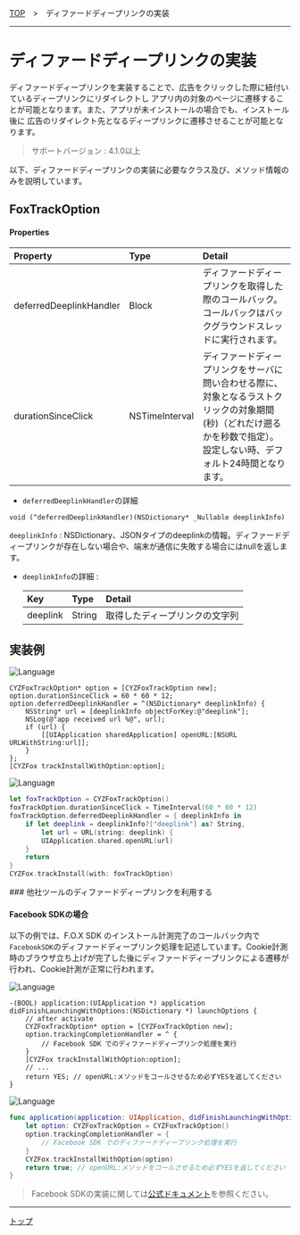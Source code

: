 [TOP](../../README.md)　>　ディファードディープリンクの実装

---

# ディファードディープリンクの実装

ディファードディープリンクを実装することで、広告をクリックした際に紐付いているディープリンクにリダイレクトし
アプリ内の対象のページに遷移することが可能となります。また、アプリが未インストールの場合でも、インストール後に
広告のリダイレクト先となるディープリンクに遷移させることが可能となります。

> サポートバージョン : 4.1.0以上

以下、ディファードディープリンクの実装に必要なクラス及び、メソッド情報のみを説明しています。

## FoxTrackOption

#### Properties
|Property|Type|Detail|
|:---|:---|:---|
|deferredDeeplinkHandler|Block|ディファードディープリンクを取得した際のコールバック。コールバックはバックグラウンドスレッドに実行されます。|
|durationSinceClick|NSTimeInterval|ディファードディープリンクをサーバに問い合わせる際に、対象となるラストクリックの対象期間(秒)（どれだけ遡るかを秒数で指定）。設定しない時、デフォルト24時間となります。|

* `deferredDeeplinkHandler`の詳細

`void (^deferredDeeplinkHandler)(NSDictionary* _Nullable deeplinkInfo)`

`deeplinkInfo` : NSDictionary、JSONタイプのdeeplinkの情報。ディファードディープリンクが存在しない場合や、端末が通信に失敗する場合にはnullを返します。

* `deeplinkInfo`の詳細 :

  |Key|Type|Detail|
  |:---|:---|:---|
  |deeplink|String|取得したディープリンクの文字列|

## 実装例

![Language](http://img.shields.io/badge/language-Objective–C-blue.svg?style=flat)
```objc
CYZFoxTrackOption* option = [CYZFoxTrackOption new];
option.durationSinceClick = 60 * 60 * 12;
option.deferredDeeplinkHandler = ^(NSDictionary* deeplinkInfo) {
    NSString* url = [deeplinkInfo objectForKey:@"deeplink"];
    NSLog(@"app received url %@", url);
    if (url) {
        [[UIApplication sharedApplication] openURL:[NSURL URLWithString:url]];
    }
};
[CYZFox trackInstallWithOption:option];
```

![Language](https://img.shields.io/badge/language-Swift-orange.svg?style=flat)
```swift
let foxTrackOption = CYZFoxTrackOption()
foxTrackOption.durationSinceClick = TimeInterval(60 * 60 * 12)
foxTrackOption.deferredDeeplinkHandler = { deeplinkInfo in
    if let deeplink = deeplinkInfo?["deeplink"] as? String,
        let url = URL(string: deeplink) {
        UIApplication.shared.openURL(url)
    }
    return
}
CYZFox.trackInstall(with: foxTrackOption)
```

<div id="with_thirdparty"></div>
### 他社ツールのディファードディープリンクを利用する

#### Facebook SDKの場合

以下の例では、F.O.X SDK のインストール計測完了のコールバック内で`FacebookSDK`のディファードディープリンク処理を記述しています。Cookie計測時のブラウザ立ち上げが完了した後にディファードディープリンクによる遷移が行われ、Cookie計測が正常に行われます。

![Language](http://img.shields.io/badge/language-Objective–C-blue.svg?style=flat)
```objc
-(BOOL) application:(UIApplication *) application didFinishLaunchingWithOptions:(NSDictionary *) launchOptions {
    // after activate
    CYZFoxTrackOption* option = [CYZFoxTrackOption new];
    option.trackingCompletionHandler = ^ {
        // Facebook SDK でのディファードディープリンク処理を実行
    }
    [CYZFox trackInstallWithOption:option];
    // ...
    return YES; // openURL:メソッドをコールさせるため必ずYESを返してください
}
```

![Language](https://img.shields.io/badge/language-Swift-orange.svg?style=flat)
```Swift
func application(application: UIApplication, didFinishLaunchingWithOptions launchOptions: [NSObject: AnyObject]?) -> Bool {
    let option: CYZFoxTrackOption = CYZFoxTrackOption()
    option.trackingCompletionHandler = {
        // Facebook SDK でのディファードディープリンク処理を実行
    }
    CYZFox.trackInstallWithOption(option)
    return true; // openURL:メソッドをコールさせるため必ずYESを返してください
}
```

> Facebook SDKの実装に関しては[公式ドキュメント](https://developers.facebook.com/docs/app-ads/deep-linking#deferred-deep-linking)を参照ください。

---
[トップ](../../README.md)

